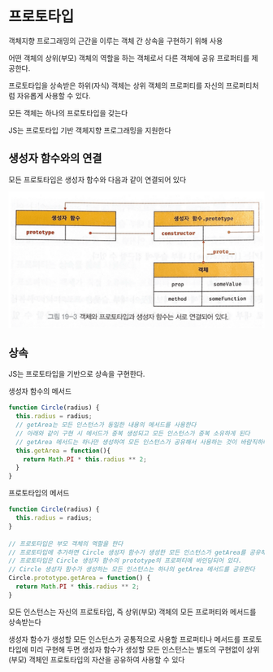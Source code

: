 # 프로토타입

객체지향 프로그래밍의 근간을 이루는 객체 간 상속을 구현하기 위해 사용

어떤 객체의 상위(부모) 객체의 역할을 하는 객체로서 다른 객체에 공유 프로퍼티를 제공한다.

프로토타입을 상속받은 하위(자식) 객체는 상위 객체의 프로퍼티를 자신의 프로퍼티처럼 자유롭게 사용할 수 있다.

모든 객체는 하나의 프로토타입을 갖는다

JS는 프로토타입 기반 객체지향 프로그래밍을 지원한다

## 생성자 함수와의 연결

모든 프로토타입은 생성자 함수와 다음과 같이 연결되어 있다

![prototype](/img/prototype.png)

## 상속

JS는 프로토타입을 기반으로 상속을 구현한다.

생성자 함수의 메서드

```js
function Circle(radius) {
  this.radius = radius;
  // getArea는 모든 인스턴스가 동일한 내용의 메서드를 사용한다
  // 아래와 같이 구현 시 메서드가 중복 생성되고 모든 인스턴스가 중복 소유하게 된다
  // getArea 메서드는 하나만 생성하여 모든 인스턴스가 공유해서 사용하는 것이 바람직하다
  this.getArea = function(){
    return Math.PI * this.radius ** 2;
  }
}
```

프로토타입의 메서드

```js
function Circle(radius) {
  this.radius = radius;
}

// 프로토타입은 부모 객체의 역할을 한다
// 프로토타입에 추가하면 Circle 생성자 함수가 생성한 모든 인스턴스가 getArea를 공유해서 사용할 수 있다
// 프로토타입은 Circle 생성자 함수의 prototype의 프로퍼티에 바인딩되어 있다.
// Circle 생성자 함수가 생성하는 모든 인스턴스는 하나의 getArea 메서드를 공유한다
Circle.prototype.getArea = function() {
  return Math.PI * this.radius ** 2;
}
```

모든 인스턴스는 자신의 프로토타입, 즉 상위(부모) 객체의 모든 프로퍼티와 메서드를 상속받는다

생성자 함수가 생성할 모든 인스턴스가 공통적으로 사용할 프로퍼티나 메서드를 프로토타입에 미리 구현해 두면 생성자 함수가 생성할 모든 인스턴스는 별도의 구현없이 상위(부모) 객체인 프로토타입의 자산을 공유하여 사용할 수 있다